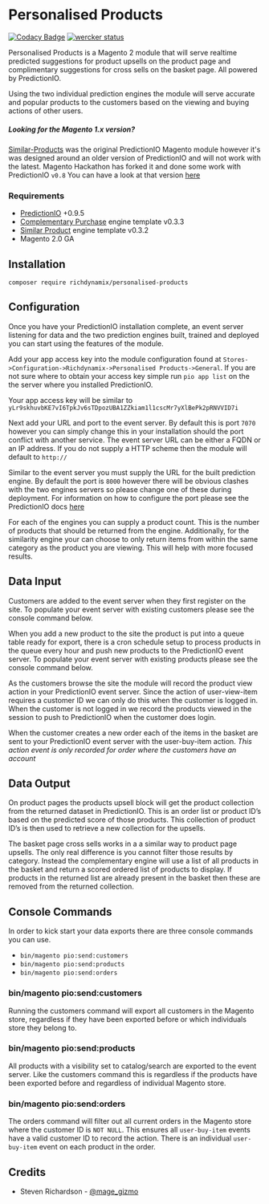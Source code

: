 # Personalised Products

[![Codacy Badge](https://api.codacy.com/project/badge/grade/a3a65aaab04249468edbac783c5ae16d)](https://www.codacy.com/app/steven_4/personalised-products) [![wercker status](https://app.wercker.com/status/e2ee89848265ca1a965b39b0fc04896a/s "wercker status")](https://app.wercker.com/project/bykey/e2ee89848265ca1a965b39b0fc04896a)

Personalised Products is a Magento 2 module that will serve realtime predicted suggestions for product upsells on the product page and complimentary suggestions for cross sells on the basket page. All powered by PredictionIO.

Using the two individual prediction engines the module will serve accurate and popular products to the customers based on the viewing and buying actions of other users.

##### Looking for the Magento 1.x version?
[Similar-Products](https://github.com/richdynamix/Similar-Products "Similar-Products") was the original PredictionIO Magento module however it's was designed around an older version of PredictionIO and will not work with the latest. Magento Hackathon has forked it and done some work with PredictionIO `v0.8` You can have a look at that version [here](https://github.com/magento-hackathon/Predictionio, "here")

### Requirements

- [PredictionIO](https://prediction.io/ "PredictionIO") +0.9.5
- [Complementary Purchase](https://templates.prediction.io/PredictionIO/template-scala-parallel-complementarypurchase "Complementary Purchase") engine template v0.3.3
- [Similar Product](https://templates.prediction.io/PredictionIO/template-scala-parallel-similarproduct "Similar Product") engine template v0.3.2
- Magento 2.0 GA

## Installation

`composer require richdynamix/personalised-products`

## Configuration

Once you have your PredictionIO installation complete, an event server listening for data and the two prediction engines built, trained and deployed you can start using the features of the module.

Add your app access key into the module configuration found at `Stores->Configuration->Richdynamix->Personalised Products->General`. If you are not sure where to obtain your access key simple run `pio app list` on the the server where you installed PredictionIO.

Your app access key will be similar to `yLr9skhuvbKE7vI6TpkJv6sTDpozUBA1ZZkiam1l1cscMr7yXlBePk2pRNVVID7i`

Next add your URL and port to the event server. By default this is port `7070` however you can simply change this in your installation should the port conflict with another service. The event server URL can be either a FQDN or an IP address. If you do not supply a HTTP scheme then the module will default to `http://`

Similar to the event server you must supply the URL for the built prediction engine. By default the port is `8000` however there will be obvious clashes with the two engines servers so please change one of these during deployment. For information on how to configure the port please see the PredictionIO docs [here](https://docs.prediction.io/deploy/#specify-a-different-engine-port "here")

For each of the engines you can supply a product count. This is the number of products that should be returned from the engine. Additionally, for the similarity engine your can choose to only return items from within the same category as the product you are viewing. This will help with more focused results.

## Data Input

Customers are added to the event server when they first register on the site. To populate your event server with existing customers please see the console command below.

When you add a new product to the site the product is put into a queue table ready for export, there is a cron schedule setup to process products in the queue every hour and push new products to the PredictionIO event server. To populate your event server with existing products please see the console command below.

As the customers browse the site the module will record the product view action in your PredictionIO event server. Since the action of user-view-item requires a customer ID we can only do this when the customer is logged in. When the customer is not logged in we record the products viewed in the session to push to PredictionIO when the customer does login.

When the customer creates a new order each of the items in the basket are sent to your PredictionIO event server with the user-buy-item action. 
_This action event is only recorded for order where the customers have an account_

## Data Output

On product pages the products upsell block will get the product collection from the returned dataset in PredictionIO. This is an order list or product ID’s based on the predicted score of those products. This collection of product ID’s is then used to retrieve a new collection for the upsells.

The basket page cross sells works in a a similar way to product page upsells. The only real difference is you cannot filter those results by category. Instead the complementary engine will use a list of all products in the basket and return a scored ordered list of products to display. If products in the returned list are already present in the basket then these are removed from the returned collection.

## Console Commands

In order to kick start your data exports there are three console commands you can use.

- `bin/magento pio:send:customers`
- `bin/magento pio:send:products`
- `bin/magento pio:send:orders`

### bin/magento pio:send:customers

Running the customers command will export all customers in the Magento store, regardless if they have been exported before or which individuals store they belong to.

### bin/magento pio:send:products

All products with a visibility set to catalog/search are exported to the event server. Like the customers command this is regardless if the products have been exported before and regardless of individual Magento store.

### bin/magento pio:send:orders

The orders command will filter out all current orders in the Magento store where the customer ID is `NOT NULL`. This ensures all `user-buy-item` events have a valid customer ID to record the action. There is an individual `user-buy-item` event on each product in the order.

## Credits
* Steven Richardson - [@mage_gizmo](https://twitter.com/mage_gizmo "@mage_gizmo")



















